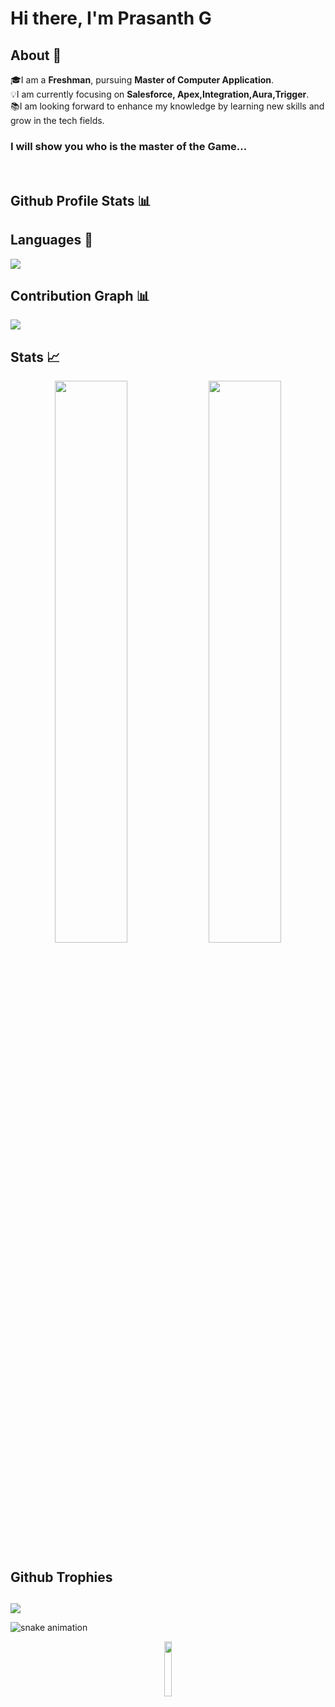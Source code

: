 # Hi there, I'm Prasanth G 
## About 👋 
🎓I am a **Freshman**, pursuing  **Master of Computer Application**. <br>
💡I am currently focusing on **Salesforce, Apex,Integration,Aura,Trigger**. <br>
📚I am looking forward to enhance my knowledge by learning new skills and grow in the tech fields.

<!--[![Twitter Badge](https://img.shields.io/badge/Twitter-blue?style=flat&labelColor=1ca0f1&logo=twitter&logoColor=white&link=https://twitter.com/shawsamadrita)](https://twitter.com/prasanthg24)
[![Linkedin Badge](https://img.shields.io/badge/LinkedIn-darkblue?style=flat&labelColor=0e76a8&logo=linkedin&logoColor=white&link=https://www.linkedin.com/in/prasanth-gopinathan/)](https://www.linkedin.com/in/prasanth-gopinathan/)-->

<h3>I will show you who is the master of the Game...</h3>



<br/>
<h2>Github Profile Stats 📊</h2>



## Languages 📝
<img
src="https://github-readme-stats.vercel.app/api/top-langs/?username=prasanthg24&layout=compact&theme=Dayfox"
/>
## Contribution Graph 📊
<img
src="https://activity-graph.herokuapp.com/graph?username=prasanthg24&theme=chartreuse-light"
/>
## Stats 📈
<p align="center">
<img width="48%" src="https://github-readme-stats.vercel.app/api?username=prasanthg24&show_icons=true&theme=tokyonight" />     
<img width="48%" src="https://github-readme-streak-stats.herokuapp.com/?user=prasanthg24&show_icons=true&theme=tokyonight" />
<p/>

## Github Trophies <h2>

<img src="https://github-profile-trophy.vercel.app/?username=prasanthg24&theme=onelight&no-frame=true&no-bg=true&theme=Nordfox">

![snake animation](https://github.com/prasanthg24/prasanthg24/blob/output/github-contribution-grid-snake.svg)


<div align="center">
  <img width="15%" src="https://visitor-badge.glitch.me/badge?page_id=prasanthg24" />
</div>



